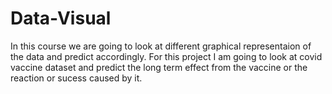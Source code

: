 # Data-Visual
In this course we are going to look at different graphical representaion of the data and predict accordingly. For this project I am going to look at covid vaccine dataset and predict the long term effect from the vaccine or the reaction or sucess caused by it.
